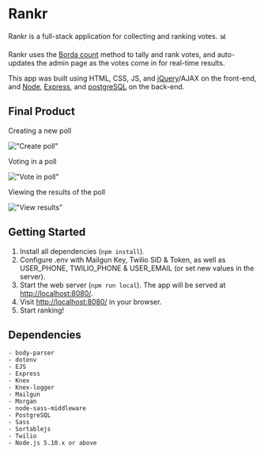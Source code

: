 # Rankr

Rankr is a full-stack application for collecting and ranking votes. :bar_chart:

Rankr uses the [Borda count](https://en.wikipedia.org/wiki/Borda_count) method to tally and rank votes, and auto-updates the admin page as the votes come in for real-time results.

This app was built using HTML, CSS, JS, and [jQuery](https://jquery.com/)/AJAX on the front-end, and [Node](https://nodejs.org/en/), [Express](https://expressjs.com/), and [postgreSQL](https://www.postgresql.org/) on the back-end.

## Final Product

Creating a new poll

!["Create poll"](https://github.com/aunomy/rankr/blob/master/docs/create-poll-small.gif?raw=true)

Voting in a poll

!["Vote in poll"](https://github.com/aunomy/rankr/blob/master/docs/vote-in-poll-small.gif?raw=true)

Viewing the results of the poll

!["View results"](https://github.com/aunomy/rankr/blob/master/docs/view-results-small.gif?raw=true)

## Getting Started

1. Install all dependencies (`npm install`).
2. Configure .env with Mailgun Key, Twilio SID & Token, as well as USER_PHONE, TWILIO_PHONE & USER_EMAIL (or set new values in the server).
3. Start the web server (`npm run local`). The app will be served at <http://localhost:8080/>.
4. Visit <http://localhost:8080/> in your browser.
5. Start ranking!

## Dependencies

```
- body-parser
- dotenv
- EJS
- Express
- Knex
- Knex-logger
- Mailgun
- Morgan
- node-sass-middleware
- PostgreSQL
- Sass
- Sortablejs
- Twilio
- Node.js 5.10.x or above
```
